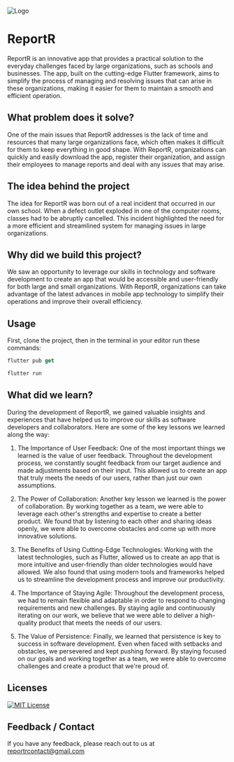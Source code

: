 
![Logo](https://cdn.discordapp.com/attachments/1045463014876397638/1095408884354650223/c2TFgd5i_4x.jpg)

# ReportR

ReportR is an innovative app that provides a practical solution to the everyday challenges faced by large organizations, such as schools and businesses. The app, built on the cutting-edge Flutter framework, aims to simplify the process of managing and resolving issues that can arise in these organizations, making it easier for them to maintain a smooth and efficient operation.



## What problem does it solve?

One of the main issues that ReportR addresses is the lack of time and resources that many large organizations face, which often makes it difficult for them to keep everything in good shape. With ReportR, organizations can quickly and easily download the app, register their organization, and assign their employees to manage reports and deal with any issues that may arise.

## The idea behind the project

The idea for ReportR was born out of a real incident that occurred in our own school. When a defect outlet exploded in one of the computer rooms, classes had to be abruptly cancelled. This incident highlighted the need for a more efficient and streamlined system for managing issues in large organizations.


## Why did we build this project?

We saw an opportunity to leverage our skills in technology and software development to create an app that would be accessible and user-friendly for both large and small organizations. With ReportR, organizations can take advantage of the latest advances in mobile app technology to simplify their operations and improve their overall efficiency.


## Usage

First, clone the project, then in the terminal in your editor run these commands:
```dart
flutter pub get

flutter run
```


## What did we learn?

During the development of ReportR, we gained valuable insights and experiences that have helped us to improve our skills as software developers and collaborators. Here are some of the key lessons we learned along the way:

1. The Importance of User Feedback: 
One of the most important things we learned is the value of user feedback. Throughout the development process, we constantly sought feedback from our target audience and made adjustments based on their input. This allowed us to create an app that truly meets the needs of our users, rather than just our own assumptions.

2. The Power of Collaboration:
Another key lesson we learned is the power of collaboration. By working together as a team, we were able to leverage each other's strengths and expertise to create a better product. We found that by listening to each other and sharing ideas openly, we were able to overcome obstacles and come up with more innovative solutions.

3. The Benefits of Using Cutting-Edge Technologies:
Working with the latest technologies, such as Flutter, allowed us to create an app that is more intuitive and user-friendly than older technologies would have allowed. We also found that using modern tools and frameworks helped us to streamline the development process and improve our productivity.

4. The Importance of Staying Agile:
Throughout the development process, we had to remain flexible and adaptable in order to respond to changing requirements and new challenges. By staying agile and continuously iterating on our work, we believe that we were able to deliver a high-quality product that meets the needs of our users.

5. The Value of Persistence:
Finally, we learned that persistence is key to success in software development. Even when faced with setbacks and obstacles, we persevered and kept pushing forward. By staying focused on our goals and working together as a team, we were able to overcome challenges and create a product that we're proud of.


## Licenses


[![MIT License](https://img.shields.io/badge/License-MIT-green.svg)](https://choosealicense.com/licenses/mit/)



## Feedback / Contact

If you have any feedback, please reach out to us at reportrcontact@gmail.com


